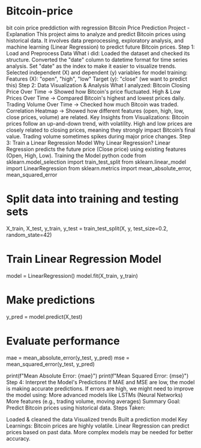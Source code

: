 # Bitcoin-price
bit coin price preddiction with regression
Bitcoin Price Prediction Project - Explanation
This project aims to analyze and predict Bitcoin prices using historical data. It involves data preprocessing, exploratory analysis, and machine learning (Linear Regression) to predict future Bitcoin prices.
 Step 1: Load and Preprocess Data
What i did:
Loaded the dataset and checked its structure.
Converted the "date" column to datetime format for time series analysis.
Set "date" as the index to make it easier to visualize trends.
Selected independent (X) and dependent (y) variables for model training:
Features (X): "open", "high", "low"
Target (y): "close" (we want to predict this)
Step 2: Data Visualization & Analysis
What I analyzed:
Bitcoin Closing Price Over Time → Showed how Bitcoin's price fluctuated.
High & Low Prices Over Time → Compared Bitcoin's highest and lowest prices daily.
Trading Volume Over Time → Checked how much Bitcoin was traded.
Correlation Heatmap → Showed how different features (open, high, low, close prices, volume) are related.
Key Insights from Visualizations:
Bitcoin prices follow an up-and-down trend, with volatility.
High and low prices are closely related to closing prices, meaning they strongly impact Bitcoin’s final value.
Trading volume sometimes spikes during major price changes.
Step 3: Train a Linear Regression Model
Why Linear Regression?
Linear Regression predicts the future price (Close price) using existing features (Open, High, Low).
Training the Model
python code
from sklearn.model_selection import train_test_split
from sklearn.linear_model import LinearRegression
from sklearn.metrics import mean_absolute_error, mean_squared_error

# Split data into training and testing sets
X_train, X_test, y_train, y_test = train_test_split(X, y, test_size=0.2, random_state=42)

# Train Linear Regression Model
model = LinearRegression()
model.fit(X_train, y_train)

# Make predictions
y_pred = model.predict(X_test)

# Evaluate performance
mae = mean_absolute_error(y_test, y_pred)
mse = mean_squared_error(y_test, y_pred)

print(f"Mean Absolute Error: {mae}")
print(f"Mean Squared Error: {mse}")
Step 4: Interpret the Model's Predictions
If MAE and MSE are low, the model is making accurate predictions.
If errors are high, we might need to improve the model using:
More advanced models like LSTMs (Neural Networks)
More features (e.g., trading volume, moving averages)
Summary
 Goal: Predict Bitcoin prices using historical data.
Steps Taken:

Loaded & cleaned the data 
Visualized trends 
Built a prediction model 
 Key Learnings:
Bitcoin prices are highly volatile.
Linear Regression can predict prices based on past data.
More complex models may be needed for better accuracy.
